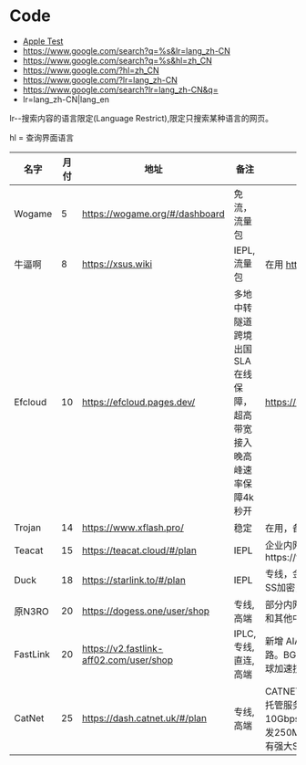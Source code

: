
# Code
- [Apple Test](http://www.apple.com/library/test/success.html)
- https://www.google.com/search?q=%s&lr=lang_zh-CN
- https://www.google.com/search?q=%s&hl=zh_CN
- https://www.google.com/?hl=zh_CN
- https://www.google.com/?lr=lang_zh-CN
- https://www.google.com/search?lr=lang_zh-CN&q=
- lr=lang_zh-CN|lang_en

lr--搜索内容的语言限定(Language Restrict),限定只搜索某种语言的网页。

hl = 查询界面语言



| 名字     | 月付 | 地址                                    | 备注                                                         | Text                                                         |
| -------- | ---- | --------------------------------------- | ------------------------------------------------------------ | ------------------------------------------------------------ |
| Wogame   | 5    | https://wogame.org/#/dashboard          | 免流，流量包                                                 |                                                              |
| 牛逼啊   | 8    | https://xsus.wiki                       | IEPL,流量包                                                  | 在用      http://wz.xsus.link/                               |
| Efcloud  | 10   | https://efcloud.pages.dev/              | 多地中转隧道跨境出国SLA在线保障，超高带宽接入晚高峰速率保障4k秒开 | https://efcloud.pages.dev/                                   |
| Trojan   | 14   | https://www.xflash.pro/                 | 稳定                                                         | 在用，备用流量包                                             |
| Teacat   | 15   | https://teacat.cloud/#/plan             | IEPL                                                         | 企业内网专线https://teacat2.com                              |
| Duck     | 18   | https://starlink.to/#/plan              | IEPL                                                         | 专线，金融级别跨境线路，SS加密，                             |                              
| 原N3RO   | 20   | https://dogess.one/user/shop            | 专线, 高端                                                   | 部分内网，部分 CN2 中转和其他中转线路。                      |
| FastLink | 20   | https://v2.fastlink-aff02.com/user/shop | IPLC, 专线, 直连, 高端                                       | 新增 AIA 和 IPLC 专线线路。BGP,IPLC,Anycast全球加速技术      |
| CatNet   | 25   | https://dash.catnet.uk/#/plan           | 专线, 高端                                                   | CATNET基于自有专线资源托管服务，总冗余10Gbps，该订阅最大可突发250Mbps业务带宽，具有强大SLA保证。 |

